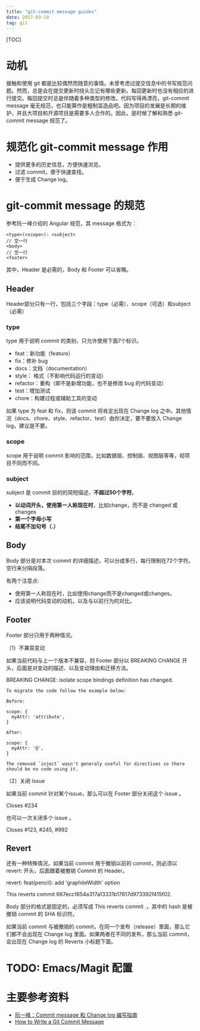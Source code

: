 ```yaml
---
title: "git-commit message guides"
date: 2017-03-19
tag: git
---
```


[TOC]

# 动机

接触和使用 git 都是比较偶然而随意的事情。未曾考虑过提交信息中的书写规范问题。然而，总是会在提交更新时挠头忘记有哪些更新。每回更新时也没有相应的进行提交。每回提交时总是伴随着多种类型的修改。代码写得再漂亮，git-commit message 毫无规范，也只能算作是粗制滥造品吧。因为项目的发展是长期的维护，并且大项目和开源项目是需要多人合作的。因此，是时候了解和熟悉 git-commit message 规范了。

# 规范化 git-commit message 作用

- 提供更多的历史信息，方便快速浏览。
- 过滤 commit，便于快速查找。
- 便于生成 Change log。

# git-commit message 的规范

参考阮一峰介绍的 Angular 规范，其 message 格式为：

```
<type>(<scope>): <subject>
// 空一行
<body>
// 空一行
<footer>
```

其中，Header 是必需的，Body 和 Footer 可以省略。

## Header

Header部分只有一行，包括三个字段：type（必需）、scope（可选）和subject（必需）

### type

type 用于说明 commit 的类别，只允许使用下面7个标识。

* feat：新功能（feature）
* fix：修补 bug
* docs：文档（documentation）
* style： 格式（不影响代码运行的变动）
* refactor：重构（即不是新增功能，也不是修改 bug 的代码变动）
* test：增加测试
* chore：构建过程或辅助工具的变动

如果 type 为 feat 和 fix，则该 commit 将肯定出现在 Change log 之中。其他情况（docs、chore、style、refactor、test）由你决定，要不要放入 Change log，建议是不要。

### scope

scope 用于说明 commit 影响的范围，比如数据层、控制层、视图层等等，视项目不同而不同。

### subject

subject 是 commit 目的的简短描述，**不超过50个字符**。

* **以动词开头，使用第一人称现在时**，比如change，而不是 changed 或 changes
* **第一个字母小写**
* **结尾不加句号（.）**

## Body

Body 部分是对本次 commit 的详细描述，可以分成多行，每行限制在72个字符。空行来分隔段落。

有两个注意点:

- 使用第一人称现在时，比如使用change而不是changed或changes。
- 应该说明代码变动的动机，以及与以前行为的对比。

## Footer

Footer 部分只用于两种情况。

（1）不兼容变动

如果当前代码与上一个版本不兼容，则 Footer 部分以 BREAKING CHANGE 开头，后面是对变动的描述、以及变动理由和迁移方法。

BREAKING CHANGE: isolate scope bindings definition has changed.

    To migrate the code follow the example below:

    Before:

    scope: {
      myAttr: 'attribute',
    }

    After:

    scope: {
      myAttr: '@',
    }

    The removed `inject` wasn't generaly useful for directives so there should be no code using it.

（2）关闭 Issue

如果当前 commit 针对某个issue，那么可以在 Footer 部分关闭这个 issue 。

Closes #234

也可以一次关闭多个 issue 。

Closes #123, #245, #992

## Revert

还有一种特殊情况，如果当前 commit 用于撤销以前的 commit，则必须以 revert: 开头，后面跟着被撤销 Commit 的 Header。

revert: feat(pencil): add 'graphiteWidth' option

This reverts commit 667ecc1654a317a13331b17617d973392f415f02.

Body 部分的格式是固定的，必须写成 This reverts commit <hash>.，其中的 hash 是被撤销 commit 的 SHA 标识符。

如果当前 commit 与被撤销的 commit，在同一个发布（release）里面，那么它们都不会出现在 Change log 里面。如果两者在不同的发布，那么当前 commit，会出现在 Change log 的 Reverts 小标题下面。

# TODO: Emacs/Magit 配置

# 主要参考资料

- [阮一峰：Commit message 和 Change log 编写指南](http://www.ruanyifeng.com/blog/2016/01/commit_message_change_log.html)
- [How to Write a Git Commit Message](https://chris.beams.io/posts/git-commit/?utm_source=wanqu.co&utm_campaign=Wanqu+Daily&utm_medium=rss)
